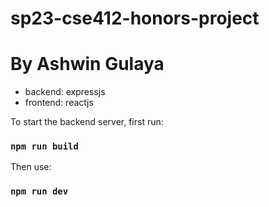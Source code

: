 # sp23-cse412-honors-project
# By Ashwin Gulaya

* backend: expressjs
* frontend: reactjs

To start the backend server, first run:

### `npm run build`

Then use:

### `npm run dev`